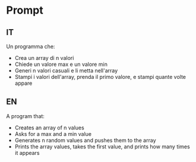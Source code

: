 # Prompt
## IT
Un programma che:
- Crea un array di n valori
- Chiede un valore max e un valore min
- Generi n valori casuali e li metta nell'array
- Stampi i valori dell'array, prenda il primo valore, e stampi quante volte appare
## EN
A program that:
- Creates an array of n values
- Asks for a max and a min value
- Generates n random values and pushes them to the array
- Prints the array values, takes the first value, and prints how many times it appears